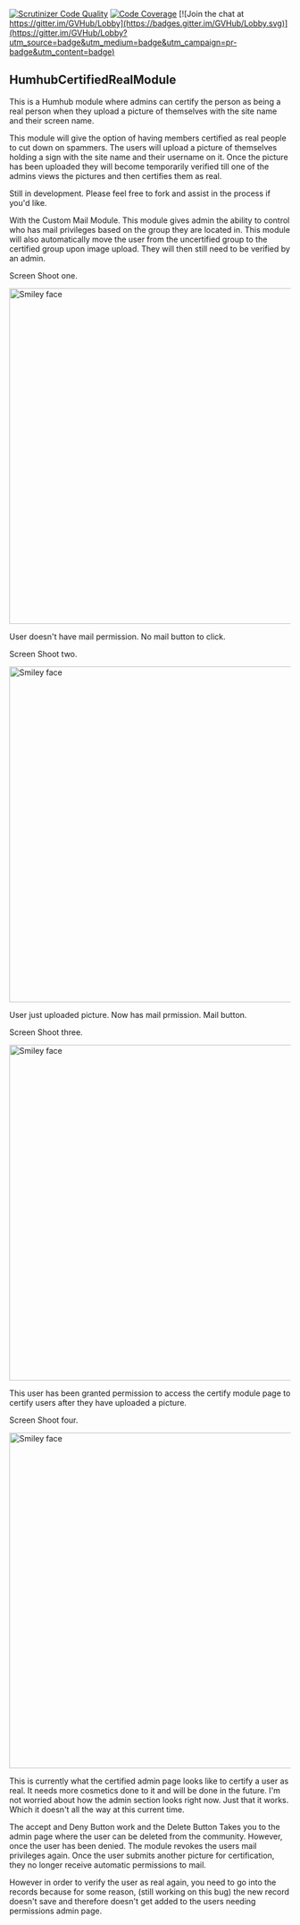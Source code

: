 [![Scrutinizer Code Quality](https://scrutinizer-ci.com/g/GreenVolume/member-certification-/badges/quality-score.png?b=dev)](https://scrutinizer-ci.com/g/GreenVolume/member-certification-/?branch=dev) [![Code Coverage](https://scrutinizer-ci.com/g/GreenVolume/member-certification-/badges/coverage.png?b=dev)](https://scrutinizer-ci.com/g/GreenVolume/member-certification-/?branch=dev) [![Join the chat at https://gitter.im/GVHub/Lobby](https://badges.gitter.im/GVHub/Lobby.svg)](https://gitter.im/GVHub/Lobby?utm_source=badge&utm_medium=badge&utm_campaign=pr-badge&utm_content=badge)

## HumhubCertifiedRealModule

This is a Humhub module where admins can certify the person as being a real person when they upload a picture of themselves with the site name and their screen name.

This module will give the option of having members certified as real people to cut down on spammers. The users will upload a picture of themselves holding a sign with the site name and their username on it. Once the picture has been uploaded they will become temporarily verified till one of the admins views the pictures and then certifies them as real.

Still in development. Please feel free to fork and assist in the process if you'd like.

With the Custom Mail Module. This module gives admin the ability to control who has mail privileges based on the group they are located in. This module will also automatically move the user from the uncertified group to the certified group upon image upload. They will then still need to be verified by an admin.

Screen Shoot one.

<img src="https://github.com/GreenVolume/humhub-certification-module/blob/master/assets/screenshots/certified.JPG?raw=true" alt="Smiley face" height="auto" width="600">

User doesn't have mail permission. No mail button to click.

Screen Shoot two.


<img src="https://github.com/GreenVolume/humhub-certification-module/blob/master/assets/screenshots/certified1.JPG?raw=true" alt="Smiley face" height="auto" width="600">

User just uploaded picture. Now has mail prmission. Mail button.

Screen Shoot three.

<img src="https://github.com/GreenVolume/humhub-certification-module/blob/master/assets/screenshots/certified2.JPG?raw=true" alt="Smiley face" height="auto" width="600">

This user has been granted permission to access the certify module page to certify users after they have uploaded a picture.

Screen Shoot four.

<img src="https://github.com/GreenVolume/humhub-certification-module/blob/master/assets/screenshots/certified3.JPG?raw=true" alt="Smiley face" height="auto" width="600">

This is currently what the certified admin page looks like to certify a user as real. It needs more cosmetics done to it and will be done in the future. I'm not worried about how the admin section looks right now. Just that it works. Which it doesn't all the way at this current time.

The accept and Deny Button work and the Delete Button Takes you to the admin page where the user can be deleted from the community. However, once the user has been denied. The module revokes the users mail privileges again. Once the user submits another picture for certification, they no longer receive automatic permissions to mail.

However in order to verify the user as real again, you need to go into the records because for some reason, (still working on this bug) the new record doesn't save and therefore doesn't get added to the users needing permissions admin page.
